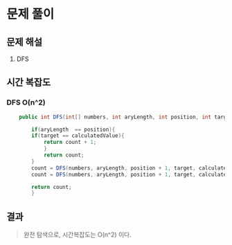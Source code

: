 # 문제 풀이

## 문제 해설
1. DFS

## 시간 복잡도

### DFS O(n^2)
```java
    public int DFS(int[] numbers, int aryLength, int position, int target, int calculatedValue, int count ){

        if(aryLength  == position){
        if(target == calculatedValue){
            return count + 1;
            }
            return count;
        }
        count = DFS(numbers, aryLength, position + 1, target, calculatedValue + numbers[position], count);
        count = DFS(numbers, aryLength, position + 1, target, calculatedValue - numbers[position], count);

        return count;
        }
```

## 결과
> 완전 탐색으로, 시간복잡도는 O(n^2) 이다.